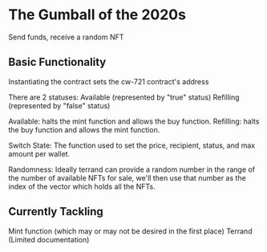 # The Gumball of the 2020s

Send funds, receive a random NFT

## Basic Functionality

Instantiating the contract sets the cw-721 contract's address

There are 2 statuses:
Available (represented by "true" status)
Refilling (represented by "false" status)

Available: halts the mint function and allows the buy function.
Refilling: halts the buy function and allows the mint function.

Switch State: The function used to set the price, recipient, status, and max amount per wallet.

Randomness: Ideally terrand can provide a random number in the range of the number of available NFTs for sale, we'll then use that number as the index of the vector which holds all the NFTs.

## Currently Tackling

Mint function (which may or may not be desired in the first place)
Terrand (Limited documentation)
